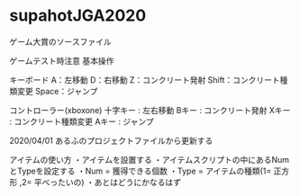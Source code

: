 # supahotJGA2020
ゲーム大賞のソースファイル

ゲームテスト時注意
基本操作

キーボード
A：左移動
D：右移動
Z：コンクリート発射
Shift：コンクリート種類変更
Space：ジャンプ

コントローラー(xboxone)
十字キー : 左右移動
Bキー : コンクリート発射
Xキー : コンクリート種類変更
Aキー : ジャンプ

2020/04/01
あるふのプロジェクトファイルから更新する


アイテムの使い方
・アイテムを設置する
・アイテムスクリプトの中にあるNumとTypeを設定する
	・Num = 獲得できる個数
	・Type = アイテムの種類(1= 正方形 ,2= 平べったいの)
・あとはどうにかなるはず